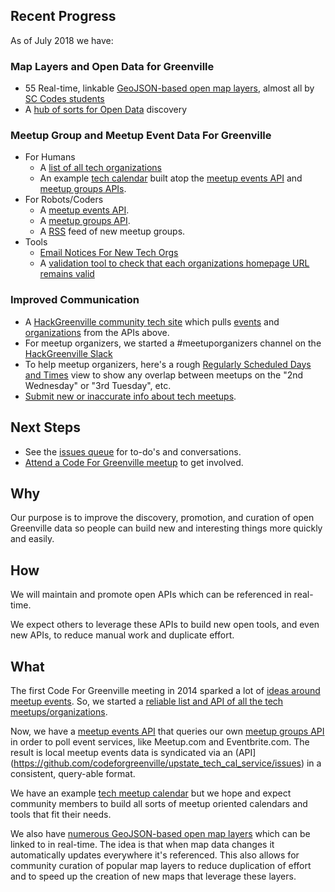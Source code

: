 ## Recent Progress
As of July 2018 we have:

### Map Layers and Open Data for Greenville
* 55 Real-time, linkable [GeoJSON-based open map layers](https://data.openupstate.org/map-layers), almost all by [SC Codes students](https://sccodes.org)
* A [hub of sorts for Open Data](https://data.openupstate.org) discovery

### Meetup Group and Meetup Event Data For Greenville
* For Humans
    - A [ list of all tech organizations](https://data.openupstate.org/organizations/all)
    - An example [tech calendar](https://nunie123.github.io/gtc/) built atop the [meetup events API](https://github.com/codeforgreenville/upstate_tech_cal_service/issues) and [meetup groups APIs](https://github.com/codeforgreenville/OpenData/issues/17).
* For Robots/Coders
    - A [meetup events API](https://github.com/codeforgreenville/upstate_tech_cal_service/issues).
    - A [meetup groups API](https://github.com/codeforgreenville/OpenData/issues/17).
    - A [RSS](https://data.openupstate.org/organizations/all/feed) feed of new meetup groups.
* Tools
    - [Email Notices For New Tech Orgs](http://codeforgreenville.us10.list-manage.com/subscribe?u=72f49b95543b434d24de7f27f&id=0ff96bdd44)
    - A [validation tool to check that each organizations homepage URL remains valid](https://github.com/codeforgreenville/OpenData/wiki/Meeting-Notes-2016.04.26)

### Improved Communication
* A [HackGreenville community tech site](https://hackgreenville.com/) which pulls [events](https://hackgreenville.com/events) and [organizations](https://hackgreenville.com/orgs) from the APIs above.
* For meetup organizers, we started a #meetuporganizers channel on the [HackGreenville Slack](https://hackgreenville.typeform.com/to/sBMjCF)
* To help meetup organizers, here's a rough [Regularly Scheduled Days and Times](https://data.openupstate.org/greenville-meetup-scheduling) view to show any overlap between meetups on the "2nd Wednesday" or "3rd Tuesday", etc.
* [Submit new or inaccurate info about tech meetups](https://github.com/codeforgreenville/OpenData/issues/18).

## Next Steps

* See the [issues queue](https://github.com/codeforgreenville/OpenData/issues) for to-do's and conversations.
* [Attend a Code For Greenville meetup](https://data.openupstate.org/organization/code-for-greenville) to get involved.

## Why

Our purpose is to improve the discovery, promotion, and curation of open Greenville data so people can build new and interesting things more quickly and easily.

## How

We will maintain and promote open APIs which can be referenced in real-time.

We expect others to leverage these APIs to build new open tools, and even new APIs, to reduce manual work and duplicate effort.

## What

The first Code For Greenville meeting in 2014 sparked a lot of [ideas around meetup events](https://github.com/codeforgreenville/OpenData/wiki/Meeting-Notes-2014.06.23). So, we started a [reliable list and API of all the tech meetups/organizations](https://data.openupstate.org/organizations).

Now, we have a [meetup events API](https://github.com/codeforgreenville/upstate_tech_cal_service/issues) that queries our own [meetup groups API](https://github.com/codeforgreenville/OpenData/issues/17) in order to poll event services, like Meetup.com and Eventbrite.com. The result is local meetup events data is syndicated via an (API](https://github.com/codeforgreenville/upstate_tech_cal_service/issues) in a consistent, query-able format. 

We have an example [tech meetup calendar](https://nunie123.github.io/gtc/) but we hope and expect community members to build all sorts of meetup oriented calendars and tools that fit their needs.

We also have [numerous GeoJSON-based open map layers](https://data.openupstate.org/map-layers) which can be linked to in real-time. The idea is that when map data changes it automatically updates everywhere it's referenced.  This also allows for community curation of popular map layers to reduce duplication of effort and to speed up the creation of new maps that leverage these layers.
